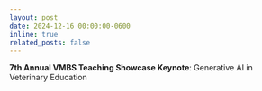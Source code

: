 ```yaml
---
layout: post
date: 2024-12-16 00:00:00-0600
inline: true
related_posts: false
---
```


 **7th Annual VMBS Teaching Showcase Keynote**: Generative AI in Veterinary Education
